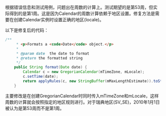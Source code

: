 根据错误信息和测试用例，问题出在周数的计算上。测试期望的是第53周，但实际得到的是第1周。这是因为Calendar的周数计算依赖于地区设置。修复方法是需要在创建Calendar实例时设置正确的地区(locale)。

以下是修复后的代码：

```java
/**
     * <p>Formats a <code>Date</code> object.</p>
     * 
     * @param date  the date to format
     * @return the formatted string
     */
    public String format(Date date) {
        Calendar c = new GregorianCalendar(mTimeZone, mLocale);
        c.setTime(date);
        return applyRules(c, new StringBuffer(mMaxLengthEstimate)).toString();
    }
```

主要修改是在创建GregorianCalendar时同时传入mTimeZone和mLocale，这样周数的计算就会按照指定的地区规则进行。对于瑞典地区(SV_SE)，2010年1月1日被认为是第53周而不是第1周。